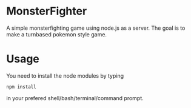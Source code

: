 # MonsterFighter
A simple monsterfighting game using node.js as a server.
The goal is to make a turnbased pokemon style game.

# Usage
You need to install the node modules by typing 
```
npm install
```
in your prefered shell/bash/terminal/command prompt.

